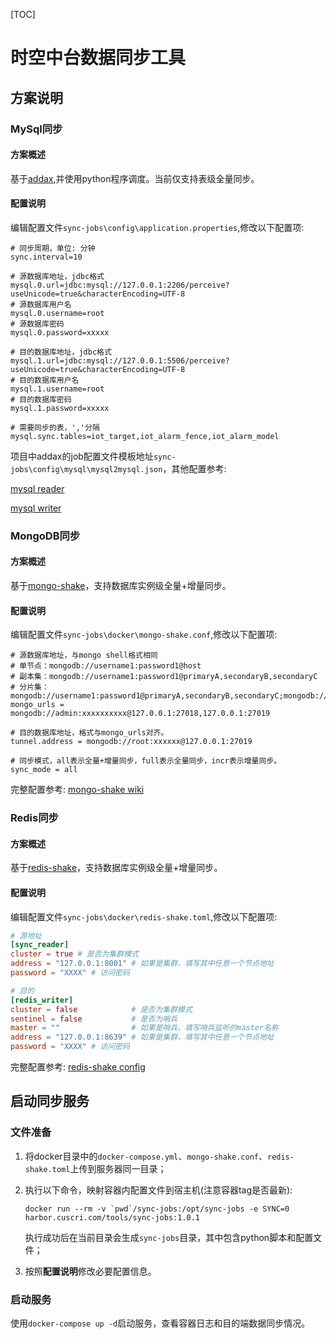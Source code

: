 [TOC]

# 时空中台数据同步工具

## 方案说明

### MySql同步

#### 方案概述

基于[addax](https://wgzhao.github.io/Addax/latest/),并使用python程序调度。当前仅支持表级全量同步。

#### 配置说明

编辑配置文件`sync-jobs\config\application.properties`,修改以下配置项:

```properties
# 同步周期，单位: 分钟
sync.interval=10

# 源数据库地址，jdbc格式
mysql.0.url=jdbc:mysql://127.0.0.1:2206/perceive?useUnicode=true&characterEncoding=UTF-8
# 源数据库用户名
mysql.0.username=root
# 源数据库密码
mysql.0.password=xxxxx

# 目的数据库地址，jdbc格式
mysql.1.url=jdbc:mysql://127.0.0.1:5506/perceive?useUnicode=true&characterEncoding=UTF-8
# 目的数据库用户名
mysql.1.username=root
# 目的数据库密码
mysql.1.password=xxxxx

# 需要同步的表，','分隔
mysql.sync.tables=iot_target,iot_alarm_fence,iot_alarm_model
```

项目中addax的job配置文件模板地址`sync-jobs\config\mysql\mysql2mysql.json`，其他配置参考: 

[mysql reader](https://wgzhao.github.io/Addax/latest/reader/mysqlreader/)

[mysql writer](https://wgzhao.github.io/Addax/latest/writer/mysqlwriter/)

### MongoDB同步

#### 方案概述

基于[mongo-shake](https://github.com/alibaba/MongoShake)，支持数据库实例级全量+增量同步。

#### 配置说明

编辑配置文件`sync-jobs\docker\mongo-shake.conf`,修改以下配置项:

```properties
# 源数据库地址，与mongo shell格式相同
# 单节点：mongodb://username1:password1@host
# 副本集：mongodb://username1:password1@primaryA,secondaryB,secondaryC
# 分片集：mongodb://username1:password1@primaryA,secondaryB,secondaryC;mongodb://username2:password2@primaryX,secondaryY,secondaryZ
mongo_urls = mongodb://admin:xxxxxxxxxx@127.0.0.1:27018,127.0.0.1:27019

# 目的数据库地址，格式与mongo_urls对齐。
tunnel.address = mongodb://root:xxxxxx@127.0.0.1:27019

# 同步模式，all表示全量+增量同步，full表示全量同步，incr表示增量同步。
sync_mode = all
```

完整配置参考: [mongo-shake wiki](https://github.com/alibaba/MongoShake/wiki/%E9%85%8D%E7%BD%AE%E5%8F%82%E6%95%B0%E8%AF%B4%E6%98%8E)

### Redis同步

#### 方案概述

基于[redis-shake](https://github.com/tair-opensource/RedisShake)，支持数据库实例级全量+增量同步。

#### 配置说明

编辑配置文件`sync-jobs\docker\redis-shake.toml`,修改以下配置项:

```toml
# 源地址
[sync_reader]
cluster = true # 是否为集群模式
address = "127.0.0.1:8001" # 如果是集群，填写其中任意一个节点地址
password = "XXXX" # 访问密码

# 目的
[redis_writer]
cluster = false            # 是否为集群模式
sentinel = false           # 是否为哨兵
master = ""                # 如果是哨兵，填写哨兵监听的master名称
address = "127.0.0.1:8639" # 如果是集群，填写其中任意一个节点地址
password = "XXXX" # 访问密码
```
完整配置参考: [redis-shake config](https://tair-opensource.github.io/RedisShake/zh/guide/config.html)

## 启动同步服务

### 文件准备

1. 将docker目录中的`docker-compose.yml`、`mongo-shake.conf`、`redis-shake.toml`上传到服务器同一目录；
2. 执行以下命令，映射容器内配置文件到宿主机(注意容器tag是否最新): 
	```shell
	docker run --rm -v `pwd`/sync-jobs:/opt/sync-jobs -e SYNC=0 harbor.cuscri.com/tools/sync-jobs:1.0.1
	```

	执行成功后在当前目录会生成`sync-jobs`目录，其中包含python脚本和配置文件；

3. 按照**配置说明**修改必要配置信息。

### 启动服务

使用`docker-compose up -d`启动服务，查看容器日志和目的端数据同步情况。
